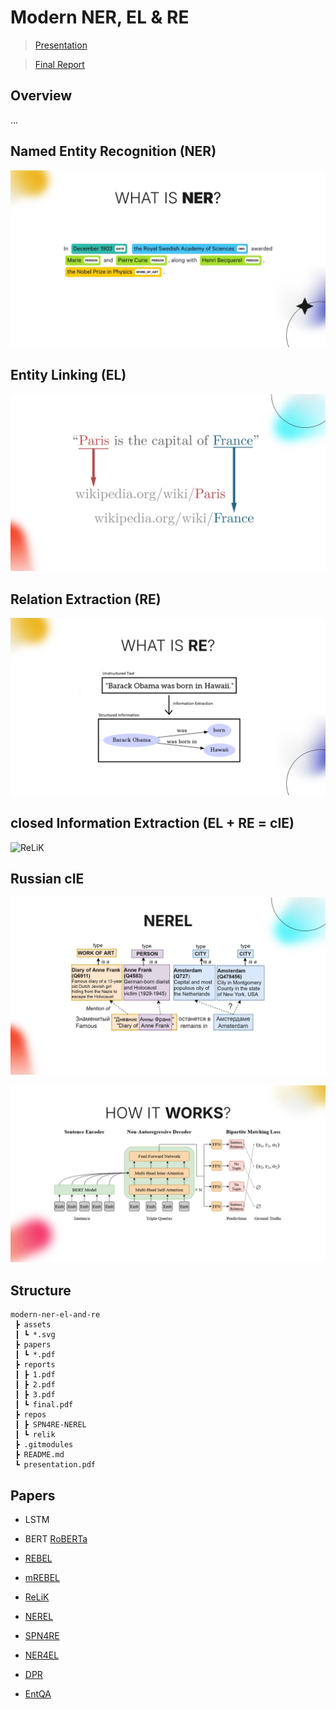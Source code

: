 # Modern NER, EL & RE

> [Presentation](./presentation.pdf)

> [Final Report](./reports/final.pdf)

## Overview

...

## Named Entity Recognition (NER)

![Named Entity Recognition](./assets/ner.svg)

<!-- - LSTM -->
<!-- - BERT -->

## Entity Linking (EL)

![Entity Linking](./assets/el.svg)

## Relation Extraction (RE)

![Relation Extraction](./assets/re.svg)

<!-- - mrebel -->

## closed Information Extraction (EL + RE = cIE)

<!-- - ReLiK -->

![ReLiK](./assets/relik.svg)

## Russian cIE

<!-- - NEREL -->

![NEREL](./assets/nerel.svg)

<!-- - SPN4RE -->

![SPN4RE](./assets/spn4re.svg)


## Structure

```
modern-ner-el-and-re
 ┣ assets
 ┃ ┗ *.svg
 ┣ papers
 ┃ ┗ *.pdf
 ┣ reports
 ┃ ┣ 1.pdf
 ┃ ┣ 2.pdf
 ┃ ┣ 3.pdf
 ┃ ┗ final.pdf
 ┣ repos
 ┃ ┣ SPN4RE-NEREL
 ┃ ┗ relik
 ┣ .gitmodules
 ┣ README.md
 ┗ presentation.pdf
```

## Papers

- LSTM
- BERT [RoBERTa](https://arxiv.org/pdf/1907.11692)
- [REBEL](https://paperswithcode.com/paper/rebel-relation-extraction-by-end-to-end)
- [mREBEL](https://arxiv.org/pdf/2306.09802)
- [ReLiK](https://arxiv.org/pdf/2408.00103v2)
- [NEREL](https://arxiv.org/pdf/2108.13112)
- [SPN4RE](https://arxiv.org/pdf/2011.01675)
- [NER4EL](https://aclanthology.org/2021.findings-emnlp.220.pdf)


- [DPR]()
- [EntQA]()


<!-- https://paperswithcode.com/paper/named-entity-recognition-with-bidirectional
https://paperswithcode.com/paper/zero-shot-entity-linking-with-dense-entity
https://paperswithcode.com/paper/visual-fudge-form-understanding-via-dynamic -->
